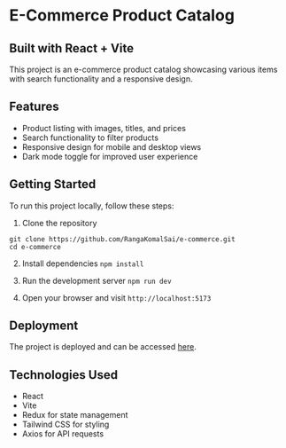 # E-Commerce Product Catalog
## Built with React + Vite

This project is an e-commerce product catalog showcasing various items with search functionality and a responsive design.

## Features

- Product listing with images, titles, and prices
- Search functionality to filter products
- Responsive design for mobile and desktop views
- Dark mode toggle for improved user experience

## Getting Started

To run this project locally, follow these steps:

1. Clone the repository
```
git clone https://github.com/RangaKomalSai/e-commerce.git
cd e-commerce
```

2. Install dependencies
```npm install```

3. Run the development server
```npm run dev```


4. Open your browser and visit `http://localhost:5173`

## Deployment

The project is deployed and can be accessed [here](https://e-commerce-flame-delta.vercel.app/).

## Technologies Used

- React
- Vite
- Redux for state management
- Tailwind CSS for styling
- Axios for API requests



